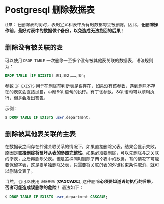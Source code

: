 # Postgresql 删除数据表

`注意：` 在删除表的同时，表的定义和表中所有的数据均会被删除，因此，**在删除操作前，最好对表中的数据做个备份，以免造成无法挽回的后果！**

## 删除没有被关联的表

可以使用 `DROP TABLE` 一次删除一至多个没有被其他表关联的数据表，语法规则为：

``` sql
DROP TABLE [IF EXISTS] 表1,表2,……,表n;
```

参数 `IF EXISTS` 用于在删除前判断表是否存在，如果没有该参数，遇到删除不存在的表就会直接抛错，中断SQL语句的执行。有了该参数，SQL语句可以顺利执行，但是会发出警告。

示例：

``` sql
$ DROP TABLE IF EXISTS user,department;
```

## 删除被其他表关联的主表

在数据表之间存在外键关联关系的情况下，如果直接删除父表，结果会显示失败，原因是**直接删除将破坏从表的参照完整性**。如果必须要删除，可以先删除与之关联的字表，之后再删除父表。但是这样同时删除了两个表中的数据。有的情况下可能要保留字表，这是要单独删除父表，只需要将关联的表的外键约束条件取消，就可以删除父表了。

当然，也可以使用 `级联删除` (**CASCADE**), 这种删除**必须要知道语句执行的后果，否者可能造成误删除的危险！** 语法如下：

``` sql
$ DROP TABLE IF EXISTS user,department CASCADE;
```
